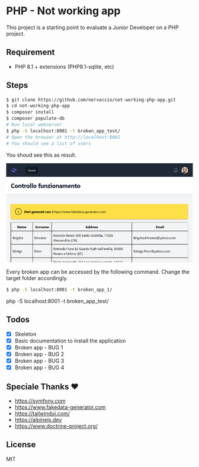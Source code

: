 # PHP - Not working app
This project is a starting point to evaluate a Junior Developer on a PHP project.

## Requirement
* PHP 8.1 + extensions (PHP8.1-sqlite, etc)

## Steps
```bash
$ git clone https://github.com/nervaccio/not-working-php-app.git
$ cd not-working-php-app
$ composer install
$ composer populate-db
# Run local webserver
$ php -S localhost:8001 -t broken_app_test/
# Open the browser at http://localhost:8001
# You should see a list of users
```
You shoud see this as result.  

![Check page](docs/check-page.png)

Every broken app can be accessed by the following command. Change the target folder accordingly.
```bash
$ php -S localhost:8001 -t broken_app_1/
```

php -S localhost:8001 -t broken_app_test/

## Todos
- [x] Skeleton
- [x] Basic documentation to install the application
- [x] Broken app - BUG 1
- [x] Broken app - BUG 2
- [x] Broken app - BUG 3
- [x] Broken app - BUG 4

## Speciale Thanks ❤
* https://symfony.com
* https://www.fakedata-generator.com
* https://tailwindui.com/
* https://alpinejs.dev
* https://www.doctrine-project.org/

## License
MIT
